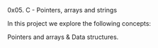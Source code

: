 0x05. C - Pointers, arrays and strings

In this project we explore the following concepts:

Pointers and arrays & Data structures.
